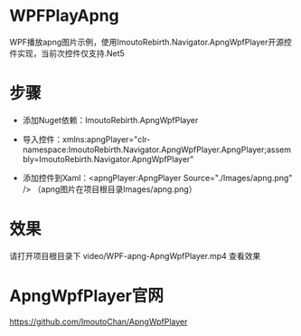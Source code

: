 # WPFPlayApng
WPF播放apng图片示例，使用ImoutoRebirth.Navigator.ApngWpfPlayer开源控件实现，当前次控件仅支持.Net5

# 步骤

* 添加Nuget依赖：ImoutoRebirth.ApngWpfPlayer

* 导入控件：xmlns:apngPlayer="clr-namespace:ImoutoRebirth.Navigator.ApngWpfPlayer.ApngPlayer;assembly=ImoutoRebirth.Navigator.ApngWpfPlayer"

* 添加控件到Xaml：<apngPlayer:ApngPlayer Source="./Images/apng.png" />    （apng图片在项目根目录Images/apng.png）

# 效果

请打开项目根目录下 video/WPF-apng-ApngWpfPlayer.mp4 查看效果


# ApngWpfPlayer官网

https://github.com/ImoutoChan/ApngWpfPlayer